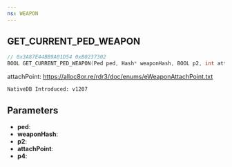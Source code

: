 ```yaml
---
ns: WEAPON
---
```

## GET_CURRENT_PED_WEAPON

```c
// 0x3A87E44BB9A01D54 0xB0237302
BOOL GET_CURRENT_PED_WEAPON(Ped ped, Hash* weaponHash, BOOL p2, int attachPoint, BOOL p4);
```

attachPoint: https://alloc8or.re/rdr3/doc/enums/eWeaponAttachPoint.txt

```
NativeDB Introduced: v1207
```

## Parameters
* **ped**:
* **weaponHash**:
* **p2**:
* **attachPoint**:
* **p4**:
